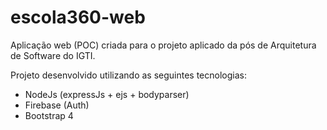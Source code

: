 # escola360-web
Aplicação web (POC) criada para o projeto aplicado da pós de Arquitetura de Software do IGTI.

Projeto desenvolvido utilizando as seguintes tecnologias:
- NodeJs (expressJs + ejs + bodyparser)
- Firebase (Auth)
- Bootstrap 4
